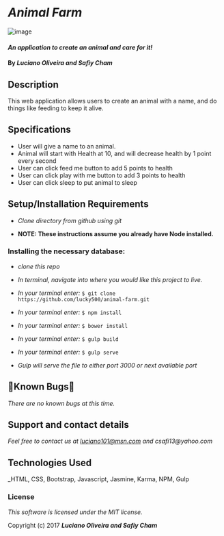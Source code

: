 # _Animal Farm_

![image]()

#### _An application to create an animal and care for it!_

#### By _**Luciano Oliveira and Safiy Cham**_

## Description

This web application allows users to create an animal with a name, and do things like feeding to keep it alive.

## Specifications
* User will give a name to an animal.
* Animal will start with Health at 10, and will decrease health by 1 point every second
* User can click feed me button to add 5 points to health
* User can click play with me button to add 3 points to health
* User can click sleep to put animal to sleep


## Setup/Installation Requirements

* _Clone directory from github using git_

* __NOTE: These instructions assume you already have Node installed.__

### Installing the necessary database:

* _clone this repo_

* _In terminal, navigate into where you would like this project to live._

* _In your terminal enter:_ ``` $ git clone https://github.com/lucky500/animal-farm.git ```

* _In your terminal enter:_ ``` $ npm install ```

* _In your terminal enter:_ ``` $ bower install ```

* _In your terminal enter:_ ``` $ gulp build ```

* _In your terminal enter:_ ``` $ gulp serve ```


* _Gulp will serve the file to either port 3000 or next available port_


## 🐛Known Bugs🐛

_There are no known bugs at this time._

## Support and contact details

_Feel free to contact us at luciano101@msn.com and csafi13@yahoo.com_

## Technologies Used

_HTML, CSS, Bootstrap, Javascript, Jasmine, Karma, NPM, Gulp

### License

*This software is licensed under the MIT license.*

Copyright (c) 2017 **_Luciano Oliveira and Safiy Cham_**
